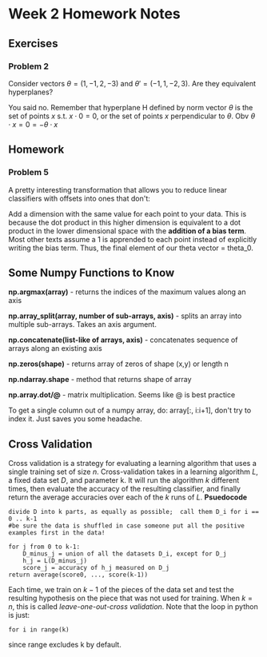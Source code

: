 # Week 2 Homework Notes

## Exercises

### Problem 2
Consider vectors $\theta = (1, -1, 2, -3)$ and  $\theta' = (-1, 1, -2, 3)$. Are they equivalent hyperplanes?

You said no. Remember that hyperplane H defined by  norm vector $\theta$ is the set of points $x$ s.t. $x \cdot 0 = 0$, or the set of points $x$ perpendicular to $\theta$. Obv $\theta \cdot x = 0 = -\theta \cdot x$

## Homework

### Problem 5

A pretty interesting transformation that allows you to reduce linear classifiers with offsets into ones that don't:

Add a dimension with the same value for each point to your data. This is because the dot product in this higher dimension is equivalent to a dot product in the lower dimensional space with the **addition of a bias term**. Most other texts assume a 1 is apprended to each point instead of explicitly writing the bias term. Thus, the final element of our theta vector = theta_0.

## Some Numpy Functions to Know

**np.argmax(array)** - returns the indices of the maximum values along an axis

**np.array_split(array, number of sub-arrays, axis)** - splits an array into multiple sub-arrays. Takes an axis argument.

**np.concatenate(list-like of arrays, axis)** - concatenates sequence of arrays along an existing axis

**np.zeros(shape)** - returns array of zeros of shape (x,y) or length n

**np.ndarray.shape** - method that returns shape of array

**np.array.dot/@** - matrix multiplication. Seems like @ is best practice

To get a single column out of a numpy array, do: array[:, i:i+1], don't try to index it. Just saves you some headache.

## Cross Validation

Cross validation is a strategy for evaluating a learning algorithm that uses a single training set of size $n$. Cross-validation takes in a learning algorithm $L$, a fixed data set $D$, and parameter k. It will run the algorithm $k$ different times, then evaluate the accuracy of the resulting classifier, and finally return the average accuracies over each of the $k$ runs of $L$. **Psuedocode**

    divide D into k parts, as equally as possible;  call them D_i for i == 0 .. k-1
    #be sure the data is shuffled in case someone put all the positive examples first in the data!

    for j from 0 to k-1:
        D_minus_j = union of all the datasets D_i, except for D_j
        h_j = L(D_minus_j)
        score_j = accuracy of h_j measured on D_j
    return average(score0, ..., score(k-1))

Each time, we train on $k-1$ of the pieces of the data set and test the resulting hypothesis on the piece that was not used for training. When $k=n$, this is called *leave-one-out-cross validation*. Note that the loop in python is just:

    for i in range(k)

since range excludes k by default.